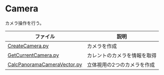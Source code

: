 # Camera

カメラ操作を行う。    

|ファイル|説明|     
|---|---|     
|[CreateCamera.py](./CreateCamera.py)|カメラを作成|     
|[GetCurrentCamera.py](./GetCurrentCamera.py)|カレントのカメラを情報を取得|     
|[CalcPanoramaCameraVector.py](./CalcPanoramaCameraVector.py)|立体視用の2つのカメラを作成|     
